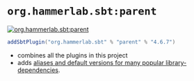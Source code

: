 # `org.hammerlab.sbt:parent`

[![org.hammerlab.sbt:parent](https://img.shields.io/badge/org.hammerlab.sbt:parent-4.6.7-green.svg)](http://search.maven.org/#search%7Cga%7C1%7Cg%3A%22org.hammerlab.sbt%22%20a%3A%22parent%22)

```scala
addSbtPlugin("org.hammerlab.sbt" % "parent" % "4.6.7")
```

- combines all the plugins in this project
- adds [aliases and default versions for many popular library-dependencies](src/main/scala/org/hammerlab/sbt/plugin/Parent.scala).
